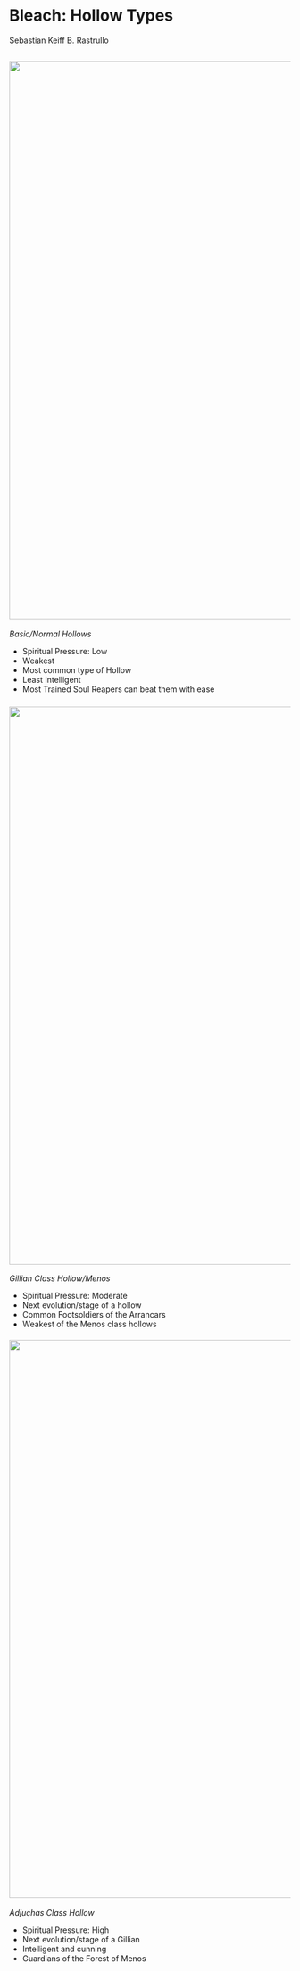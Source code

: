 # **Bleach: Hollow Types**
Sebastian Keiff B. Rastrullo

## <img src="https://static.wikia.nocookie.net/animeandmangauniverse/images/f/f8/Fishbone_D.jpg" width="1000">

*Basic/Normal Hollows*

- Spiritual Pressure: Low
- Weakest
- Most common type of Hollow
- Least Intelligent
- Most Trained Soul Reapers can beat them with ease


### <img src="https://static.wikia.nocookie.net/topstrongest/images/5/53/Gillians.jpg" width="1000">
*Gillian Class Hollow/Menos*

- Spiritual Pressure: Moderate
- Next evolution/stage of a hollow
- Common Footsoldiers of the Arrancars
- Weakest of the Menos class hollows


#### <img src="https://static.wikia.nocookie.net/xianb/images/6/6a/Ep148GuardiansOfForest.webp" width="1000">
*Adjuchas Class Hollow*

- Spiritual Pressure: High
- Next evolution/stage of a Gillian
- Intelligent and cunning
- Guardians of the Forest of Menos

